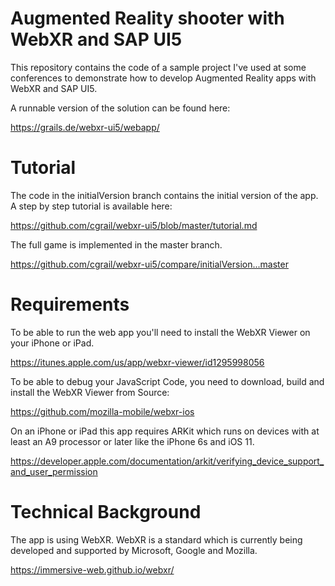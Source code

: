 # Augmented Reality shooter with WebXR and SAP UI5

This repository contains the code of a sample project I've used at some conferences to demonstrate how to develop Augmented Reality apps with WebXR and SAP UI5.

A runnable version of the solution can be found here: 

https://grails.de/webxr-ui5/webapp/

# Tutorial

The code in the initialVersion branch contains the initial version of the app. A step by step tutorial is available here:

https://github.com/cgrail/webxr-ui5/blob/master/tutorial.md

The full game is implemented in the master branch.

https://github.com/cgrail/webxr-ui5/compare/initialVersion...master

# Requirements

To be able to run the web app you'll need to install the WebXR Viewer on your iPhone or iPad.

https://itunes.apple.com/us/app/webxr-viewer/id1295998056

To be able to debug your JavaScript Code, you need to download, build and install the WebXR Viewer from Source:

https://github.com/mozilla-mobile/webxr-ios

On an iPhone or iPad this app requires ARKit which runs on devices with at least an A9 processor or later like the iPhone 6s and iOS 11.

https://developer.apple.com/documentation/arkit/verifying_device_support_and_user_permission



# Technical Background

The app is using WebXR. WebXR is a standard which is currently being developed and supported by Microsoft, Google and Mozilla.

https://immersive-web.github.io/webxr/
